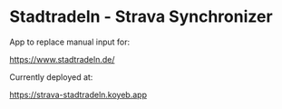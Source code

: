 # Stadtradeln - Strava Synchronizer

App to replace manual input for:

https://www.stadtradeln.de/


Currently deployed at:

https://strava-stadtradeln.koyeb.app

